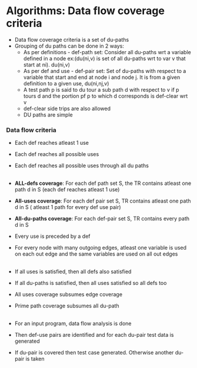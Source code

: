 #  Algorithms: Data flow coverage criteria  
* Data flow coverage criteria is a set of du-paths  
* Grouping of du paths can be done in 2 ways:  
  * As per definitions - def-path set: Consider all du-paths wrt a variable defined in a node ex:(du(ni,v) is set of all du-paths wrt to var v that start at ni). du(ni,v) 
  * As per def and use - def-pair set: Set of du-paths with respect to a variable that start and end at node i and node j. It is from a given definition to a given use, du(ni,nj,v)  
  * A test path p is said to du tour a sub path d with respect to v if p tours d and the portion pf p to which d corresponds is def-clear wrt v  
  * def-clear side trips are also allowed  
  * DU paths are simple  
      
### Data flow criteria  
* Each def reaches atleast 1 use  
* Each def reaches all possible uses  
* Each def reaches all possible uses through all du paths  
&nbsp;
* **ALL-defs coverage**: For each def path set S, the TR contains atleast one path d in S (each def reaches atleast 1 use)  
* **All-uses coverage**: For each def pair set S, TR contains atleast one path d in S ( atleast 1 path for every def use pair)  
* **All-du-paths coverage**: For each def-pair set S, TR contains every path d in S  
  
* Every use is preceded by a def  
* For every node with many outgoing edges, atleast one variable is used on each out edge and the same variables are used on all out edges  
&nbsp;
* If all uses is satisfied, then all defs also satisfied  
* If all du-paths is satisfied, then all uses satisfied so all defs too  
* All uses coverage subsumes edge coverage  
* Prime path coverage subsumes all du-path  
&nbsp;
* For an input program, data flow analysis is done  
* Then def-use pairs are identified and for each du-pair test data is generated  
* If du-pair is covered then test case generated. Otherwise another du-pair is taken  


 
